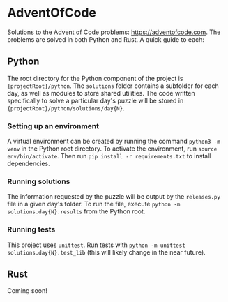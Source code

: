 # AdventOfCode

Solutions to the Advent of Code problems: https://adventofcode.com. The problems are solved in both Python and Rust. A quick guide to each:

## Python

The root directory for the Python component of the project is `{projectRoot}/python`. The `solutions` folder contains a
subfolder for each day, as well as modules to store shared utilities. The code written specifically to solve a particular
day's puzzle will be stored in `{projectRoot}/python/solutions/day{N}`.

### Setting up an environment

A virtual environment can be created by running the command `python3 -m venv` in the Python root directory. To activate the
environment, run `source env/bin/activate`. Then run `pip install -r requirements.txt` to install dependencies.

### Running solutions

The information requested by the puzzle will be output by the `releases.py` file in a given day's folder. To run the file,
execute `python -m solutions.day{N}.results` from the Python root.

### Running tests

This project uses `unittest`. Run tests with `python -m unittest solutions.day{N}.test_lib` (this will likely change in the
near future).

## Rust

Coming soon!
